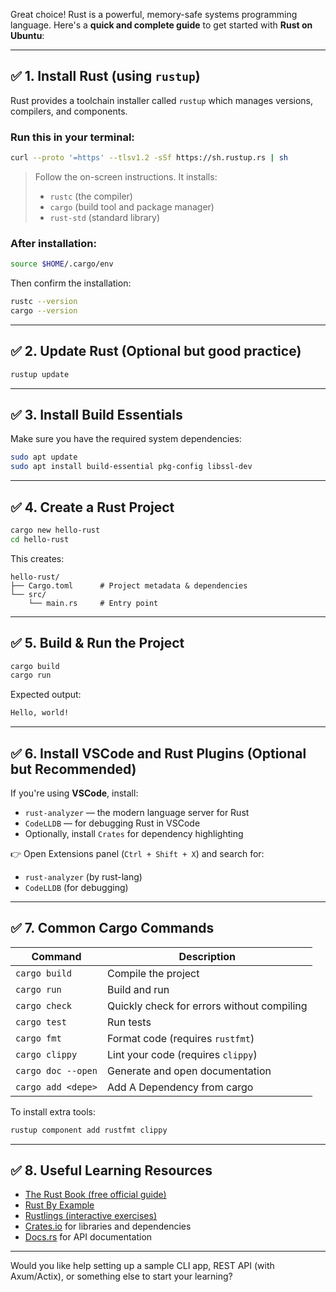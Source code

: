 Great choice! Rust is a powerful, memory-safe systems programming language. Here's a **quick and complete guide** to get started with **Rust on Ubuntu**:

---

## ✅ 1. **Install Rust (using `rustup`)**

Rust provides a toolchain installer called `rustup` which manages versions, compilers, and components.

### Run this in your terminal:

```bash
curl --proto '=https' --tlsv1.2 -sSf https://sh.rustup.rs | sh
```

> Follow the on-screen instructions. It installs:
>
> * `rustc` (the compiler)
> * `cargo` (build tool and package manager)
> * `rust-std` (standard library)

### After installation:

```bash
source $HOME/.cargo/env
```

Then confirm the installation:

```bash
rustc --version
cargo --version
```

---

## ✅ 2. **Update Rust (Optional but good practice)**

```bash
rustup update
```

---

## ✅ 3. **Install Build Essentials**

Make sure you have the required system dependencies:

```bash
sudo apt update
sudo apt install build-essential pkg-config libssl-dev
```

---

## ✅ 4. **Create a Rust Project**

```bash
cargo new hello-rust
cd hello-rust
```

This creates:

```
hello-rust/
├── Cargo.toml      # Project metadata & dependencies
└── src/
    └── main.rs     # Entry point
```

---

## ✅ 5. **Build & Run the Project**

```bash
cargo build
cargo run
```

Expected output:

```bash
Hello, world!
```

---

## ✅ 6. **Install VSCode and Rust Plugins (Optional but Recommended)**

If you're using **VSCode**, install:

* `rust-analyzer` — the modern language server for Rust
* `CodeLLDB` — for debugging Rust in VSCode
* Optionally, install `Crates` for dependency highlighting

👉 Open Extensions panel (`Ctrl + Shift + X`) and search for:

* `rust-analyzer` (by rust-lang)
* `CodeLLDB` (for debugging)

---

## ✅ 7. **Common Cargo Commands**

| Command            | Description                                |
| ------------------ | ------------------------------------------ |
| `cargo build`      | Compile the project                        |
| `cargo run`        | Build and run                              |
| `cargo check`      | Quickly check for errors without compiling |
| `cargo test`       | Run tests                                  |
| `cargo fmt`        | Format code (requires `rustfmt`)           |
| `cargo clippy`     | Lint your code (requires `clippy`)         |
| `cargo doc --open` | Generate and open documentation            |
| `cargo add <depe>` | Add A Dependency from cargo                |

To install extra tools:

```bash
rustup component add rustfmt clippy
```

---

## ✅ 8. **Useful Learning Resources**

* [The Rust Book (free official guide)](https://doc.rust-lang.org/book/)
* [Rust By Example](https://doc.rust-lang.org/rust-by-example/)
* [Rustlings (interactive exercises)](https://github.com/rust-lang/rustlings)
* [Crates.io](https://crates.io) for libraries and dependencies
* [Docs.rs](https://docs.rs) for API documentation

---

Would you like help setting up a sample CLI app, REST API (with Axum/Actix), or something else to start your learning?

